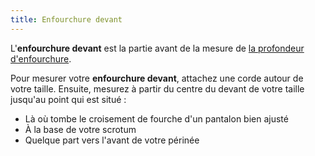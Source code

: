 ```yaml
---
title: Enfourchure devant
---
```


L'**enfourchure devant** est la partie avant de la mesure de [la profondeur d'enfourchure](/docs/measurements/crossseam/).

Pour mesurer votre **enfourchure devant**, attachez une corde autour de votre taille. Ensuite, mesurez à partir du centre du devant de votre taille jusqu'au point qui est situé :

- Là où tombe le croisement de fourche d'un pantalon bien ajusté
- À la base de votre scrotum
- Quelque part vers l'avant de votre périnée
<MeasieImage />
